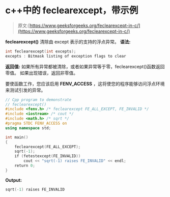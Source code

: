 # c++中的 feclearexcept，带示例

> 原文:[https://www.geeksforgeeks.org/feclearexcept-in-c/](https://www.geeksforgeeks.org/feclearexcept-in-c/)

**feclearexcept()** 清除由 except 表示的支持的浮点异常。
**语法:**

```cpp
int feclearexcept(int excepts);
excepts : Bitmask listing of exception flags to clear
```

**返回值:**
如果所有异常都被清除，或者如果异常等于零，feclearexcept()函数返回零值。
如果出现错误，返回非零值。

要使函数工作，您应该启用 **FENV_ACCESS** ，这将使您的程序能够访问浮点环境来测试引发的异常。

```cpp
// Cpp program to demonstrate
// feclearexcept()
#include <fenv.h> /* feclearexcept FE_ALL_EXCEPT, FE_INVALID */
#include <iostream> /* cout */
#include <math.h> /* sqrt */
#pragma STDC FENV_ACCESS on
using namespace std;

int main()
{
    feclearexcept(FE_ALL_EXCEPT);
    sqrt(-1);
    if (fetestexcept(FE_INVALID))
        cout << "sqrt(-1) raises FE_INVALID" << endl;
    return 0;
}
```

**Output:**

```cpp
sqrt(-1) raises FE_INVALID

```